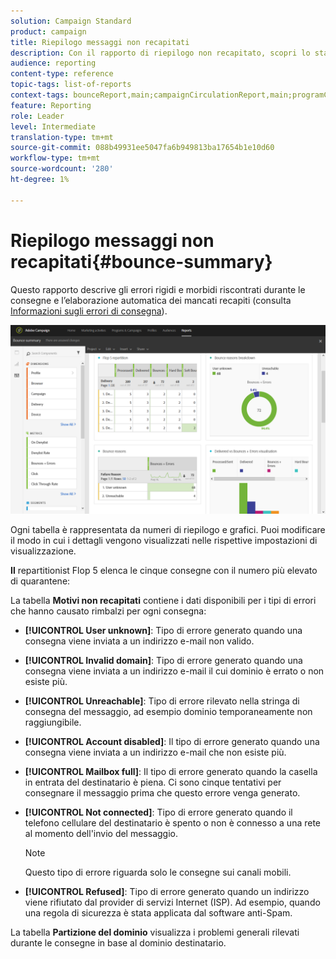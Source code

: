 ```yaml
---
solution: Campaign Standard
product: campaign
title: Riepilogo messaggi non recapitati
description: Con il rapporto di riepilogo non recapitato, scopri lo stato delle campagne inviate e gli eventuali errori riscontrati.
audience: reporting
content-type: reference
topic-tags: list-of-reports
context-tags: bounceReport,main;campaignCirculationReport,main;programCirculationReport,main
feature: Reporting
role: Leader
level: Intermediate
translation-type: tm+mt
source-git-commit: 088b49931ee5047fa6b949813ba17654b1e10d60
workflow-type: tm+mt
source-wordcount: '280'
ht-degree: 1%

---
```



# Riepilogo messaggi non recapitati{#bounce-summary}

Questo rapporto descrive gli errori rigidi e morbidi riscontrati durante le consegne e l’elaborazione automatica dei mancati recapiti (consulta [Informazioni sugli errori di consegna](../../sending/using/understanding-delivery-failures.md)).

![](assets/campaign_reports_bounces.png)

Ogni tabella è rappresentata da numeri di riepilogo e grafici. Puoi modificare il modo in cui i dettagli vengono visualizzati nelle rispettive impostazioni di visualizzazione.

**Il** repartitionist Flop 5 elenca le cinque consegne con il numero più elevato di quarantene:

La tabella **Motivi non recapitati** contiene i dati disponibili per i tipi di errori che hanno causato rimbalzi per ogni consegna:

* **[!UICONTROL User unknown]**: Tipo di errore generato quando una consegna viene inviata a un indirizzo e-mail non valido.
* **[!UICONTROL Invalid domain]**: Tipo di errore generato quando una consegna viene inviata a un indirizzo e-mail il cui dominio è errato o non esiste più.
* **[!UICONTROL Unreachable]**: Tipo di errore rilevato nella stringa di consegna del messaggio, ad esempio dominio temporaneamente non raggiungibile.
* **[!UICONTROL Account disabled]**: Il tipo di errore generato quando una consegna viene inviata a un indirizzo e-mail che non esiste più.
* **[!UICONTROL Mailbox full]**: Il tipo di errore generato quando la casella in entrata del destinatario è piena. Ci sono cinque tentativi per consegnare il messaggio prima che questo errore venga generato.
* **[!UICONTROL Not connected]**: Tipo di errore generato quando il telefono cellulare del destinatario è spento o non è connesso a una rete al momento dell&#39;invio del messaggio.

   >[!NOTE]
   >
   >Questo tipo di errore riguarda solo le consegne sui canali mobili.

* **[!UICONTROL Refused]**: Tipo di errore generato quando un indirizzo viene rifiutato dal provider di servizi Internet (ISP). Ad esempio, quando una regola di sicurezza è stata applicata dal software anti-Spam.

La tabella **Partizione del dominio** visualizza i problemi generali rilevati durante le consegne in base al dominio destinatario.
